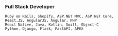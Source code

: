 ### Full Stack Developer

```
Ruby on Rails, Shopify, ASP.NET MVC, ASP.NET Core, 
React.JS, AngularJS, Angular, PHP
React Native, Java, Kotlin, Swift, Object-C
Python, Django, Flask, FastAPI, APEX
```
